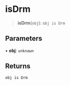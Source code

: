 # isDrm

> **isDrm**(`obj`): `obj is Drm`

## Parameters

• **obj**: `unknown`

## Returns

`obj is Drm`
